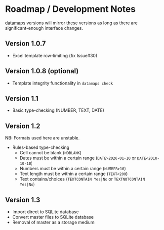 # Roadmap / Development Notes

[datamaps](https://github.com/yulqen/datamaps) versions will mirror these
versions as long as there are significant-enough interface changes.

## Version 1.0.7

* Excel template row-limiting (fix Issue#30)

## Version 1.0.8 (optional)

* Template integrity functionality in `datamaps check`

## Version 1.1

* Basic type-checking (NUMBER, TEXT, DATE)

## Version 1.2

NB: Formats used here are unstable.

* Rules-based type-checking
  * Cell cannot be blank (`NOBLANK`)
  * Dates must be within a certain range (`DATE>2020-01-10` or `DATE<2010-10-10`)
  * Numbers must be within a certain range (`NUMBER>10`)
  * Text length must be within a certain range (`TEXT<200`)
  * Text contains/choices (`TEXTCONTAIN Yes|No` or `TEXTNOTCONTAIN Yes|No`)

## Version 1.3

* Import direct to SQLite database
* Convert master files to SQLite database
* Removal of master as a storage medium
